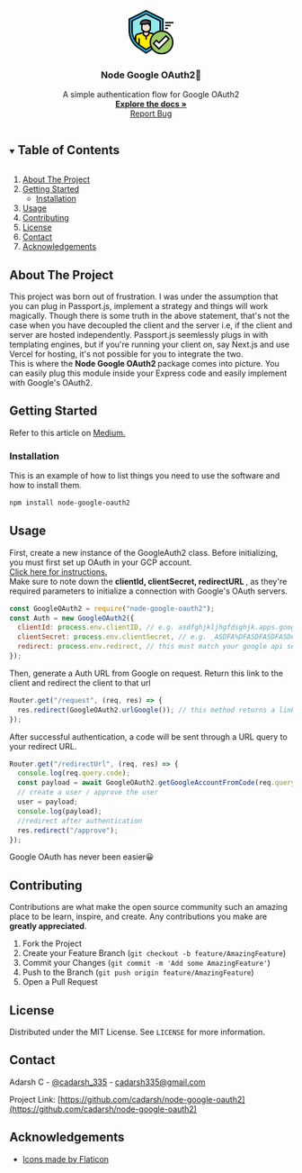 <!-- PROJECT LOGO -->
<br />
<p align="center">
  <a href="https://github.com/cadarsh/node-google-oauth2">
    <img src="images/authentication.png" alt="Logo" width="80" height="80">
  </a>

  <h3 align="center">Node Google OAuth2🔐</h3>

  <p align="center">
    A simple authentication flow for Google OAuth2 
    <br />
    <a href="https://github.com/cadarsh/node-google-oauth2"><strong>Explore the docs »</strong></a>
    <br />
    <a href="https://github.com/cadarsh/node-google-oauth2/issues">Report Bug</a>
  </p>
</p>

<!-- TABLE OF CONTENTS -->
<details open="open">
  <summary><h2 style="display: inline-block">Table of Contents</h2></summary>
  <ol>
    <li>
      <a href="#about-the-project">About The Project</a>
    </li>
    <li>
      <a href="#getting-started">Getting Started</a>
      <ul>
        <li><a href="#installation">Installation</a></li>
      </ul>
    </li>
    <li><a href="#usage">Usage</a></li>
    <li><a href="#contributing">Contributing</a></li>
    <li><a href="#license">License</a></li>
    <li><a href="#contact">Contact</a></li>
    <li><a href="#acknowledgements">Acknowledgements</a></li>
  </ol>
</details>

<!-- ABOUT THE PROJECT -->

## About The Project

This project was born out of frustration. I was under the assumption that you can plug in Passport.js, implement a strategy and things will work magically. Though there is some truth in the above statement, that's not the case when you have decoupled the client and the server i.e,
if the client and server are hosted independently. Passport.js seemlessly plugs in with templating engines, but if you're running your client on, say Next.js and use Vercel for hosting, it's not possible for you to integrate the two. <br>
This is where the <b> Node Google OAuth2 </b> package comes into picture. You can easily plug this module inside your Express code and easily implement with Google's OAuth2.

<!-- GETTING STARTED -->

## Getting Started

Refer to this article on <a href="https://cadarsh.medium.com/google-oauth2-with-nodejs-simplified-7211e084b987"> Medium. </a>

### Installation

This is an example of how to list things you need to use the software and how to install them.

```sh
npm install node-google-oauth2
```

<!-- USAGE EXAMPLES -->

## Usage

First, create a new instance of the GoogleAuth2 class. Before initializing, you must first
set up OAuth in your GCP account. <br>
<a href="https://support.google.com/cloud/answer/6158849?hl=en"> Click here for instructions. </a><br>
Make sure to note down the <b> clientId, clientSecret, redirectURL </b>, as they're required parameters
to initialize a connection with Google's OAuth servers.

```javascript
const GoogleOAuth2 = require("node-google-oauth2");
const Auth = new GoogleOAuth2({
  clientId: process.env.clientID, // e.g. asdfghjkljhgfdsghjk.apps.googleusercontent.com
  clientSecret: process.env.clientSecret, // e.g. _ASDFA%DFASDFASDFASD#FAD-
  redirect: process.env.redirect, // this must match your google api settings
});
```

Then, generate a Auth URL from Google on request. Return this link to the client and redirect the client to that url

```javascript
Router.get("/request", (req, res) => {
  res.redirect(GoogleOAuth2.urlGoogle()); // this method returns a link
});
```

After successful authentication, a code will be sent through a URL query to your redirect URL.

```javascript
Router.get("/redirectUrl", (req, res) => {
  console.log(req.query.code);
  const payload = await GoogleOAuth2.getGoogleAccountFromCode(req.query.code);
  // create a user / approve the user
  user = payload;
  console.log(payload);
  //redirect after authentication
  res.redirect("/approve");
});
```

Google OAuth has never been easier😀

## Contributing

Contributions are what make the open source community such an amazing place to be learn, inspire, and create. Any contributions you make are **greatly appreciated**.

1. Fork the Project
2. Create your Feature Branch (`git checkout -b feature/AmazingFeature`)
3. Commit your Changes (`git commit -m 'Add some AmazingFeature'`)
4. Push to the Branch (`git push origin feature/AmazingFeature`)
5. Open a Pull Request

<!-- LICENSE -->

## License

Distributed under the MIT License. See `LICENSE` for more information.

<!-- CONTACT -->

## Contact

Adarsh C - [@cadarsh_335](https://twitter.com/cadarsh_335) - cadarsh335@gmail.com

Project Link: [https://github.com/cadarsh/node-google-oauth2](https://github.com/cadarsh/node-google-oauth2)

<!-- ACKNOWLEDGEMENTS -->

## Acknowledgements

- [Icons made by Flaticon](https://www.flaticon.com/authors/pixelmeetup)

<!-- MARKDOWN LINKS & IMAGES -->
<!-- https://www.markdownguide.org/basic-syntax/#reference-style-links -->

[contributors-shield]: https://img.shields.io/github/contributors/cadarsh/repo.svg?style=for-the-badge
[contributors-url]: https://github.com/cadarsh/repo/graphs/contributors
[forks-shield]: https://img.shields.io/github/forks/cadarsh/repo.svg?style=for-the-badge
[forks-url]: https://github.com/cadarsh/repo/network/members
[stars-shield]: https://img.shields.io/github/stars/cadarsh/repo.svg?style=for-the-badge
[stars-url]: https://api.github.com/repos/cadarsh/node-google-oauth2/stargazers
[issues-shield]: https://img.shields.io/github/issues/cadarsh/repo.svg?style=for-the-badge
[issues-url]: https://github.com/cadarsh/repo/issues
[license-shield]: https://img.shields.io/github/license/cadarsh/repo.svg?style=for-the-badge
[license-url]: https://github.com/cadarsh/repo/blob/master/LICENSE.txt
[linkedin-shield]: https://img.shields.io/badge/-LinkedIn-black.svg?style=for-the-badge&logo=linkedin&colorB=555
[linkedin-url]: https://linkedin.com/in/cadarsh
